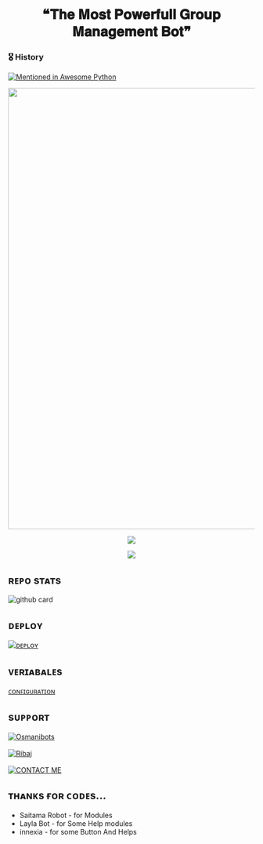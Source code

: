 <h1 align = "center"> ❝𝐓𝐡𝐞 𝐌𝐨𝐬𝐭 𝐏𝐨𝐰𝐞𝐫𝐟𝐮𝐥𝐥 𝐆𝐫𝐨𝐮𝐩 𝐌𝐚𝐧𝐚𝐠𝐞𝐦𝐞𝐧𝐭 𝐁𝐨𝐭❞ </h1>

### 🎖 History

[![Mentioned in Awesome Python](https://awesome.re/mentioned-badge.svg)](https://github.com/Searosan/Mosia)

<p align = "center"><a herf = "https://t.me/Mosia_Mk_Bot" alt = "Zaid"><img src = "https://telegra.ph/file/ca230a69e939adcd3065f.jpg" width = "900"></a></p>

<p align = "center">
<a href = "https://python.org">
<img src = "https://forthebadge.com/images/badges/made-with-python.svg">
</p>
</a>

<p align = "center">
<a href = "https://github.com/Ribaj">
<img src = "https://forthebadge.com/images/badges/open-source.svg">
</p>
</a>

## ʀᴇᴘᴏ sᴛᴀᴛs  
![github card](https://github-readme-stats.vercel.app/api/pin/?username=Yaamiin&repo=Shadiyo&theme=dark)

## ᴅᴇᴘʟᴏʏ
[![ᴅᴇᴘʟᴏʏ](https://www.herokucdn.com/deploy/button.svg)](https://heroku.com/deploy?template=https://github.com/Searosan/Mosia)


## ᴠᴇʀɪᴀʙᴀʟᴇs
[ᴄᴏɴꜰɪɢᴜʀᴀᴛɪᴏɴ](https://github.com/Itsunknown-12/Zaid-Robot/blob/master/Configuration)

## sᴜᴘᴘᴏʀᴛ
[![Osmanibots](https://img.shields.io/badge/Osmani-Channel-red?style=for-the-badge&logo=telegram)](https://t.me/osmanibots)</br></br>
[![Ribaj](https://img.shields.io/badge/Osmani-Group-red?style=for-the-badge&logo=telegram)](https://t.me/osmanigroupbot)</br></br>
[![CONTACT ME](https://img.shields.io/badge/Telegram-Contact%20Me-informational)](https://t.me/ReallyRibaj)

## ᴛʜᴀɴᴋs ғᴏʀ ᴄᴏᴅᴇs...

 - Saitama Robot - for Modules
 - Layla Bot - for Some Help modules
 - innexia - for some Button And Helps


